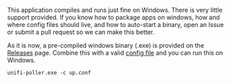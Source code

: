 This application compiles and runs just fine on Windows. There is very little support provided. If you know how to package apps on windows, how and where config files should live, and how to auto-start a binary, open an Issue or submit a pull request so we can make this better.

As it is now, a pre-compiled windows binary (.exe) is provided on the [Releases](https://github.com/unifi-poller/unifi-poller/releases) page. Combine this with a valid [config file](https://github.com/unifi-poller/unifi-poller/blob/master/examples/up.conf.example) and you can run this on Windows.

```shell
unifi-poller.exe -c up.conf
```
